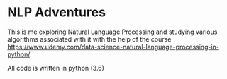 # NLP Adventures

This is me exploring Natural Language Processing and studying various algorithms associated with it with the help of the course https://www.udemy.com/data-science-natural-language-processing-in-python/.

All code is written in python (3.6)
